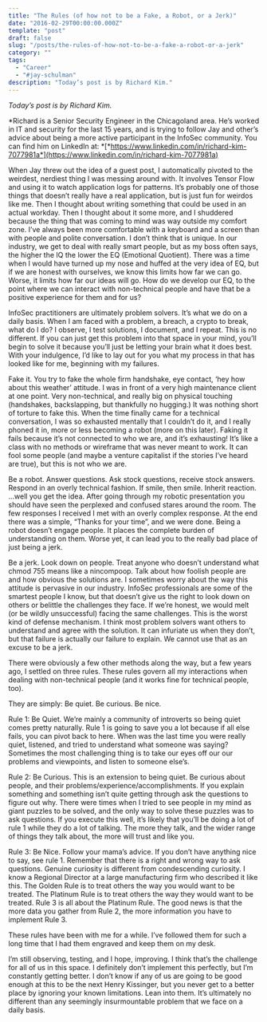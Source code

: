 ```yaml
---
title: "The Rules (of how not to be a Fake, a Robot, or a Jerk)"
date: "2016-02-29T00:00:00.000Z"
template: "post"
draft: false
slug: "/posts/the-rules-of-how-not-to-be-a-fake-a-robot-or-a-jerk"
category: ""
tags:
  - "Career"
  - "#jay-schulman"
description: "Today’s post is by Richard Kim."
---
```



*Today’s post is by Richard Kim.*

*Richard is a Senior Security Engineer in the Chicagoland area. He’s worked in IT and security for the last 15 years, and is trying to follow Jay and other’s advice about being a more active participant in the InfoSec community. You can find him on LinkedIn at: *[*https://www.linkedin.com/in/richard-kim-7077981a*](https://www.linkedin.com/in/richard-kim-7077981a)

When Jay threw out the idea of a guest post, I automatically pivoted to the weirdest, nerdiest thing I was messing around with. It involves Tensor Flow and using it to watch application logs for patterns. It’s probably one of those things that doesn’t really have a real application, but is just fun for weirdos like me. Then I thought about writing something that could be used in an actual workday. Then I thought about it some more, and I shuddered because the thing that was coming to mind was way outside my comfort zone. I’ve always been more comfortable with a keyboard and a screen than with people and polite conversation. I don’t think that is unique. In our industry, we get to deal with really smart people, but as my boss often says, the higher the IQ the lower the EQ (Emotional Quotient). There was a time when I would have turned up my nose and huffed at the very idea of EQ, but if we are honest with ourselves, we know this limits how far we can go. Worse, it limits how far our ideas will go. How do we develop our EQ, to the point where we can interact with non-technical people and have that be a positive experience for them and for us?

InfoSec practitioners are ultimately problem solvers. It’s what we do on a daily basis. When I am faced with a problem, a breach, a crypto to break, what do I do? I observe, I test solutions, I document, and I repeat. This is no different. If you can just get this problem into that space in your mind, you’ll begin to solve it because you’ll just be letting your brain what it does best. With your indulgence, I’d like to lay out for you what my process in that has looked like for me, beginning with my failures.

Fake it. You try to fake the whole firm handshake, eye contact, ‘hey how about this weather’ attitude. I was in front of a very high maintenance client at one point. Very non-technical, and really big on physical touching (handshakes, backslapping, but thankfully no hugging.) It was nothing short of torture to fake this. When the time finally came for a technical conversation, I was so exhausted mentally that I couldn’t do it, and I really phoned it in, more or less becoming a robot (more on this later). Faking it fails because it’s not connected to who we are, and it’s exhausting! It’s like a class with no methods or wireframe that was never meant to work. It can fool some people (and maybe a venture capitalist if the stories I’ve heard are true), but this is not who we are.

Be a robot. Answer questions. Ask stock questions, receive stock answers. Respond in an overly technical fashion. If smile, then smile. Inherit reaction. …well you get the idea. After going through my robotic presentation you should have seen the perplexed and confused stares around the room. The few responses I received I met with an overly complex response. At the end there was a simple, “Thanks for your time”, and we were done. Being a robot doesn’t engage people. It places the complete burden of understanding on them. Worse yet, it can lead you to the really bad place of just being a jerk.

Be a jerk. Look down on people. Treat anyone who doesn’t understand what chmod 755 means like a nincompoop. Talk about how foolish people are and how obvious the solutions are. I sometimes worry about the way this attitude is pervasive in our industry. InfoSec professionals are some of the smartest people I know, but that doesn’t give us the right to look down on others or belittle the challenges they face. If we’re honest, we would melt (or be wildly unsuccessful) facing the same challenges. This is the worst kind of defense mechanism. I think most problem solvers want others to understand and agree with the solution. It can infuriate us when they don’t, but that failure is actually our failure to explain. We cannot use that as an excuse to be a jerk.

There were obviously a few other methods along the way, but a few years ago, I settled on three rules. These rules govern all my interactions when dealing with non-technical people (and it works fine for technical people, too).

They are simply: Be quiet. Be curious. Be nice.

Rule 1: Be Quiet. We’re mainly a community of introverts so being quiet comes pretty naturally. Rule 1 is going to save you a lot because if all else fails, you can pivot back to here. When was the last time you were really quiet, listened, and tried to understand what someone was saying? Sometimes the most challenging thing is to take our eyes off our our problems and viewpoints, and listen to someone else’s.

Rule 2: Be Curious. This is an extension to being quiet. Be curious about people, and their problems/experience/accomplishments. If you explain something and something isn’t quite getting through ask the questions to figure out why. There were times when I tried to see people in my mind as giant puzzles to be solved, and the only way to solve these puzzles was to ask questions. If you execute this well, it’s likely that you’ll be doing a lot of rule 1 while they do a lot of talking. The more they talk, and the wider range of things they talk about, the more will trust and like you.

Rule 3: Be Nice. Follow your mama’s advice. If you don’t have anything nice to say, see rule 1. Remember that there is a right and wrong way to ask questions. Genuine curiosity is different from condescending curiosity. I know a Regional Director at a large manufacturing firm who described it like this. The Golden Rule is to treat others the way you would want to be treated. The Platinum Rule is to treat others the way they would want to be treated. Rule 3 is all about the Platinum Rule. The good news is that the more data you gather from Rule 2, the more information you have to implement Rule 3.

These rules have been with me for a while. I’ve followed them for such a long time that I had them engraved and keep them on my desk.

I’m still observing, testing, and I hope, improving. I think that’s the challenge for all of us in this space. I definitely don’t implement this perfectly, but I’m constantly getting better. I don’t know if any of us are going to be good enough at this to be the next Henry Kissinger, but you never get to a better place by ignoring your known limitations. Lean into them. It’s ultimately no different than any seemingly insurmountable problem that we face on a daily basis.
